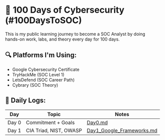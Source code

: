 # 🚀 100 Days of Cybersecurity (#100DaysToSOC)

This is my public learning journey to become a SOC Analyst by doing hands-on work, labs, and theory every day for 100 days.

## 🔍 Platforms I'm Using:
- Google Cybersecurity Certificate
- TryHackMe (SOC Level 1)
- LetsDefend (SOC Career Path)
- Cybrary (SOC Theory)

## 📅 Daily Logs:

| Day | Topic | Notes |
|-----|-------|-------|
| Day 0 | Commitment + Goals | [Day0.md](./Day0.md) |
| Day 1 | CIA Triad, NIST, OWASP | [Day1_Google_Frameworks.md](./Day1_Google_Frameworks.md) |
